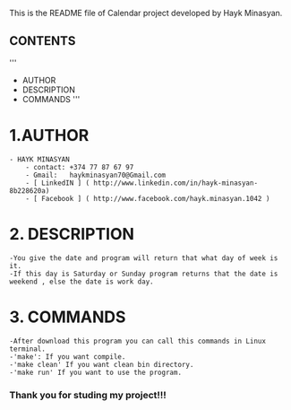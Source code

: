 This is the README file of Calendar project developed by Hayk Minasyan.

## CONTENTS
'''
* AUTHOR
* DESCRIPTION
* COMMANDS
'''

# 1.AUTHOR

	- HAYK MINASYAN
		- contact: +374 77 87 67 97
		- Gmail:   haykminasyan70@Gmail.com
		- [ LinkedIN ] ( http://www.linkedin.com/in/hayk-minasyan-8b228620a)
		- [ Facebook ] ( http://www.facebook.com/hayk.minasyan.1042 )
# 2. DESCRIPTION

	-You give the date and program will return that what day of week is it.
	-If this day is Saturday or Sunday program returns that the date is weekend , else the date is work day.

# 3. COMMANDS

	-After download this program you can call this commands in Linux terminal.
	-'make': If you want compile.
	-'make clean' If you want clean bin directory.
	-'make run' If you want to use the program.

### Thank you for studing my project!!!

	


